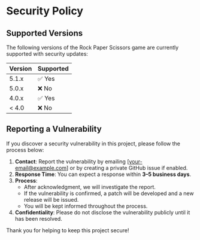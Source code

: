 # Security Policy

## Supported Versions

The following versions of the Rock Paper Scissors game are currently supported with security updates:

| Version | Supported          |
| ------- | ------------------ |
| 5.1.x   | ✅ Yes             |
| 5.0.x   | ❌ No              |
| 4.0.x   | ✅ Yes             |
| < 4.0   | ❌ No              |

## Reporting a Vulnerability

If you discover a security vulnerability in this project, please follow the process below:

1. **Contact**: Report the vulnerability by emailing [your-email@example.com] or by creating a private GitHub issue if enabled.
2. **Response Time**: You can expect a response within **3–5 business days**.
3. **Process**:
   - After acknowledgment, we will investigate the report.
   - If the vulnerability is confirmed, a patch will be developed and a new release will be issued.
   - You will be kept informed throughout the process.
4. **Confidentiality**: Please do not disclose the vulnerability publicly until it has been resolved.

Thank you for helping to keep this project secure!
